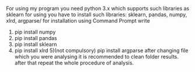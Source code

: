 For using my program you need python 3.x which supports such libraries as sklearn
for using you have  to install such libraries: sklearn, pandas, numpy, xlrd, argparse/
for installation using Command Prompt
write
1) pip install numpy
2) pip install pandas
3) pip install sklearn
4) pip install xlrd
5)(not compulsory) pip install argparse
after changing file which you were analysing it is recommended to clean folder results.
after that repeat the whole procedure of analysis.

